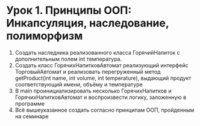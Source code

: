 # Урок 1. Принципы ООП: Инкапсуляция, наследование, полиморфизм
1. Создать наследника реализованного класса ГорячийНапиток с дополнительным полем int температура.
2. Создать класс ГорячихНапитковАвтомат реализующий интерфейс ТорговыйАвтомат и реализовать перегруженный метод getProduct(int name, int volume, int temperature), выдающий продукт соответствующий имени, объёму и температуре
3. В main проинициализировать несколько ГорячихНапитков и ГорячихНапитковАвтомат и воспроизвести логику, заложенную в программе
4. Всё вышеуказанное создать согласно принципам ООП, пройденным на семинаре